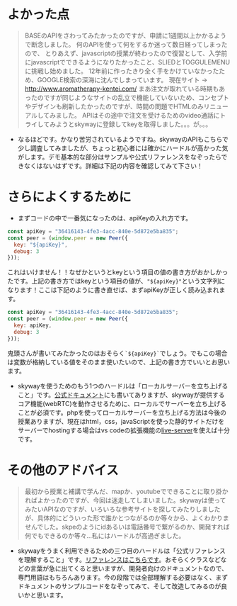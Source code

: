 # よかった点
> BASEのAPIをさわってみたかったのですが、申請に1週間以上かかるようで断念しました。 何のAPIを使って何をするか迷って数日経ってしまったので、 とりあえず、javascriptの授業が終わったので復習として、入学前にjavascriptでできるようになりたかったこと、SLIEDとTOGGULEMENUに挑戦し始めました。 12年前に作ったきり全く手をかけていなかったため、GOOGLE検索の深海に沈んでしまっています。 現在サイト → http://www.aromatherapy-kentei.com/ まあ注文が取れている時期もあったのですが同じようなサイトの乱立で機能していないため、コンセプトやデザインも刷新したかったのですが、時間の問題でHTMLのみリニューアルしてみました。 APIはその途中で注文を受けるためのvideo通話にトライしてみようとskywayに登録してkeyを取得しました。。。が。。。
- なるほどです。かなり苦労されているようですね。skywayのAPIもこちらで少し調査してみましたが、ちょっと初心者には確かにハードルが高かった気がします。デモ基本的な部分はサンプルや公式リファレンスをなぞったらできなくはないはずです。詳細は下記の内容を確認してみて下さい！

# さらによくするために
- まずコードの中で一番気になったのは、apiKeyの入れ方です。
```js
const apiKey = "36416143-4fe3-4acc-840e-5d872e5ba835";
const peer = (window.peer = new Peer({
  key: "${apiKey}",
  debug: 3
}));
```
これはいけません！！なぜかというとkeyという項目の値の書き方がおかしかったです。上記の書き方ではkeyという項目の値が、`"${apiKey}"`という文字列になります！ここは下記のように書き直せば、まずapiKeyが正しく読み込まれます。
```js
const apiKey = "36416143-4fe3-4acc-840e-5d872e5ba835";
const peer = (window.peer = new Peer({
  key: apiKey,
  debug: 3
}));
```
鬼頭さんが書いてみたかったのはおそらく``` `${apiKey}` ```でしょう。でもこの場合は変数が格納している値をそのまま使いたいので、上記の書き方でいいとお思います。

- skywayを使うためのもう1つのハードルは「ローカルサーバーを立ち上げること」です。[公式ドキュメント](https://webrtc.ecl.ntt.com/js-tutorial.html)にも書いてありますが、skywayが提供するコア機能(webRTC)を動作させるために、ローカルでサーバーを立ち上げることが必須です。phpを使ってローカルサーバーを立ち上げる方法は今後の授業ありますが、現在はhtml，css，javaScriptを使った静的サイトだけをサーバーでhostingする場合はvs codeの拡張機能の[live-server](https://marketplace.visualstudio.com/items?itemName=ritwickdey.LiveServer)を使えば十分です。

# その他のアドバイス
> 最初から授業と補講で学んだ、mapか、youtubeでできることに取り掛かればよかったのですが、今回は迷走してしまいました。skywayは使ってみたいAPIなのですが、いろいろな参考サイトを探してみたりしましたが、具体的にどういった形で誰かとつながるのか等々から、よくわかりませんでした。skpeのようにidあるいは電話番号で繋がるのか、開発すれば何でもできるのか等々...私にはハードルが高過ぎました。
- skywayをうまく利用できるための三つ目のハードルは「公式リファレンスを理解すること」です。[リファレンスはこちらです](https://webrtc.ecl.ntt.com/skyway-js-sdk-doc/ja/)。おそらくクラスなどなどの言葉が急に出てくると思いますが、開発者向けのドキュメントなので、専門用語はもちろんあります。今の段階では全部理解する必要はなく、まずドキュメントのサンプルコードをなぞってみて、そして改造してみるのが良いかと思います。